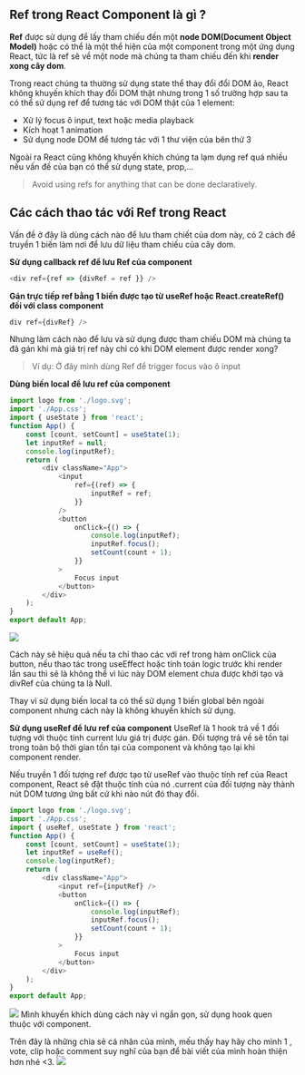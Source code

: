 ## Ref trong React Component là gì ?
**Ref** được sử dụng để lấy tham chiếu đến một **node DOM(Document Object Model)** hoặc có thể là một thể hiện của một component trong một ứng dụng React, tức là ref sẽ  về một node mà chúng ta tham chiếu đến khi **render xong cây dom**.

Trong react chúng ta thường sử dụng state thể thay đổi đổi DOM ảo, React không khuyến khích thay đổi DOM thật nhưng trong 1 số trường hợp sau ta có thể sử dụng ref để tương tác với DOM thật của 1 element:
* Xử lý focus ô input, text hoặc media playback
* Kích hoạt 1 animation
* Sử dụng node DOM để tương tác với 1 thư viện của bên thứ 3

Ngoài ra React cũng không khuyến khích chúng ta lạm dụng ref quá nhiều nếu vấn đề của bạn có thể sử dụng state, prop,…
> Avoid using refs for anything that can be done declaratively.
## 
## Các cách thao tác với Ref trong React
Vấn đề ở đây là dùng cách nào để lưu tham chiết của dom này, có 2 cách để truyền 1 biến làm nơi để lưu dữ liệu tham chiếu của cây dom.

**Sử dụng callback ref để lưu Ref của component**
```js
<div ref={ref => {divRef = ref }} />
```
**Gán trực tiếp ref bằng 1 biến được tạo từ useRef hoặc React.createRef() đối với class component**
```js
div ref={divRef} />
```
Nhưng làm cách nào để lưu và sử dụng được tham chiếu DOM mà chúng ta đã gán khi mà giá trị ref này chỉ có khi DOM element được render xong?

> Ví dụ: Ở đây mình dùng Ref để trigger focus vào ô input

**Dùng biến local để lưu ref của component**
```js
import logo from './logo.svg';
import './App.css';
import { useState } from 'react';
function App() {
    const [count, setCount] = useState(1);
    let inputRef = null;
    console.log(inputRef);
    return (
        <div className="App">
            <input
                ref={(ref) => {
                    inputRef = ref;
                }}
            />
            <button
                onClick={() => {
                    console.log(inputRef);
                    inputRef.focus();
                    setCount(count + 1);
                }}
            >
                Focus input
            </button>
        </div>
    );
}
export default App;
```
![](https://images.viblo.asia/77184056-784f-4fb0-9ade-d078c6681005.gif)

Cách này sẽ hiệu quả nếu ta chỉ thao các với ref trong hàm onClick của button, nếu thao tác trong useEffect hoặc tính toán logic trước khi render lần sau thì sẽ là không thể vì lúc này DOM element chưa được khởi tạo và divRef của chúng ta là Null.

Thay vì sử dụng biến local ta có thể sử dụng 1 biến global bên ngoài component nhưng cách này là không khuyến khích sử dụng.

**Sử dụng useRef để lưu ref của component**
UseRef là 1 hook trả về 1 đối tượng với thuộc tính current lưu giá trị được gán. Đối tượng trả về sẽ tồn tại trong toàn bộ thời gian tồn tại của component và không tạo lại khi component render.

Nếu truyền 1 đối tượng ref được tạo từ useRef vào thuộc tính ref của React component, React sẽ đặt thuộc tính của nó .current của đối tượng này thành nút DOM tương ứng bất cứ khi nào nút đó thay đổi.
```js
import logo from './logo.svg';
import './App.css';
import { useRef, useState } from 'react';
function App() {
    const [count, setCount] = useState(1);
    let inputRef = useRef();
    console.log(inputRef);
    return (
        <div className="App">
            <input ref={inputRef} />
            <button
                onClick={() => {
                    console.log(inputRef);
                    inputRef.focus();
                    setCount(count + 1);
                }}
            >
                Focus input
            </button>
        </div>
    );
}
export default App;
```
![](https://images.viblo.asia/246fcae2-ee77-40e0-9684-3040a718ad79.gif)
Mình khuyến khích dùng cách này vì ngắn gọn, sử dụng hook quen thuộc với component.

Trên đây là những chia sẻ cá nhân của mình, mếu thấy hay hãy cho mình 1 , vote, clip hoặc comment suy nghĩ của bạn để bài viết của mình hoàn thiện hơn nhé <3.
![](https://images.viblo.asia/f666ce6f-3159-42f8-90d2-783468d93198.jpg)
